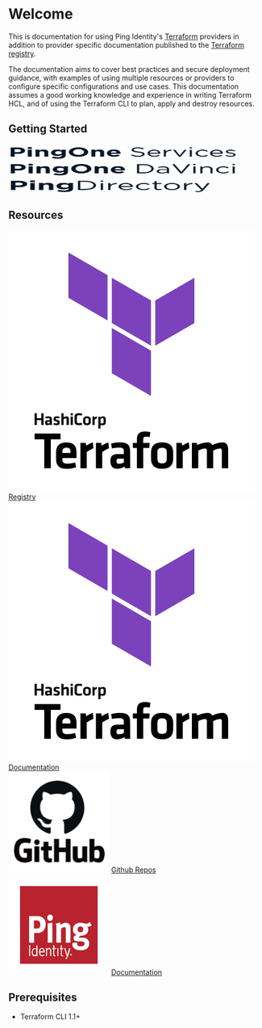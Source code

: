 # Welcome

This is documentation for using Ping Identity's [Terraform](https://www.terraform.io/) providers in addition to provider specific documentation published to the [Terraform registry](https://registry.terraform.io/namespaces/pingidentity).

The documentation aims to cover best practices and secure deployment guidance, with examples of using multiple resources or providers to configure specific configurations and use cases.  This documentation assumes a good working knowledge and experience in writing Terraform HCL, and of using the Terraform CLI to plan, apply and destroy resources.

## Getting Started

<div class="banner" onclick="window.open('getting-started/pingone/','');">
    <img style="height: 30px; width: 90%;" class="assets" src="img/logos/pingone-logo.svg" alt="PingOne logo" />
</div>
<div class="banner" onclick="window.open('getting-started/davinci/','');">
    <img style="height: 30px; width: 90%;" class="assets" src="img/logos/davinci-logo.svg" alt="PingOne DaVinci logo" />
</div>
<div class="banner" onclick="window.open('getting-started/pingdirectory/','');">
    <img style="height: 30px; width: 80%;" class="assets" src="img/logos/pingdirectory-logo.svg" alt="PingDirectory logo" />
</div>

## Resources

<div class="banner" onclick="window.open('https://registry.terraform.io/namespaces/pingidentity','');">
    <img class="assets" src="img/logos/tf-logo.svg" alt="Terraform logo" />
    <span class="caption">
        <a class="assetlinks" href="https://registry.terraform.io/namespaces/pingidentity" target=”_blank”>Registry</a>
    </span>
</div>
<div class="banner" onclick="window.open('https://developer.hashicorp.com/terraform/docs','');">
    <img class="assets" src="img/logos/tf-logo.svg" alt="Terraform logo" />
    <span class="caption">
        <a class="assetlinks" href="https://developer.hashicorp.com/terraform/docs" target=”_blank”>Documentation</a>
    </span>
</div>
<div class="banner" onclick="window.open('https://github.com/pingidentity?q=terraform&type=all&language=&sort=','');">
    <img class="assets" src="img/logos/github.png" alt="Github logo" />
    <span class="caption">
        <a class="assetlinks" href="https://github.com/pingidentity?q=terraform&type=all&language=&sort=" target=”_blank”>Github Repos</a>
    </span>
</div>
<div class="banner" onclick="window.open('https://docs.pingidentity.com/','');">
    <img class="assets" src="img/logos/ping.png" alt="Ping Identity logo" />
    <span class="caption">
        <a class="assetlinks" href="https://docs.pingidentity.com/" target=”_blank”>Documentation</a>
    </span>
</div>

## Prerequisites

* Terraform CLI 1.1+

